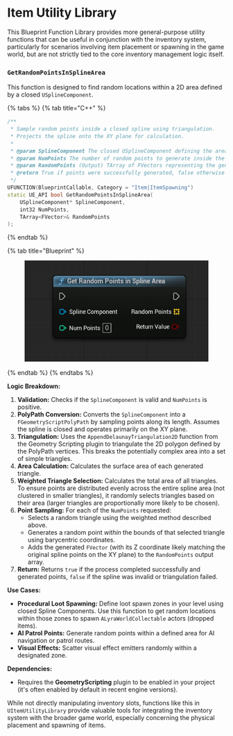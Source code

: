 # Item Utility Library

This Blueprint Function Library provides more general-purpose utility functions that can be useful in conjunction with the inventory system, particularly for scenarios involving item placement or spawning in the game world, but are not strictly tied to the core inventory management logic itself.

### `GetRandomPointsInSplineArea`

This function is designed to find random locations within a 2D area defined by a closed `USplineComponent`.

{% tabs %}
{% tab title="C++" %}
```cpp
/**
 * Sample random points inside a closed spline using triangulation.
 * Projects the spline onto the XY plane for calculation.
 *
 * @param SplineComponent The closed USplineComponent defining the area boundary.
 * @param NumPoints The number of random points to generate inside the area.
 * @param RandomPoints (Output) TArray of FVectors representing the generated points (Z coordinate will match the spline's points).
 * @return True if points were successfully generated, false otherwise (e.g., invalid spline, not enough points to triangulate).
 */
UFUNCTION(BlueprintCallable, Category = "Item|ItemSpawning")
static UE_API bool GetRandomPointsInSplineArea(
    USplineComponent* SplineComponent,
    int32 NumPoints,
    TArray<FVector>& RandomPoints
);
```
{% endtab %}

{% tab title="Blueprint" %}
<figure><img src="../../../.gitbook/assets/image (165).png" alt=""><figcaption></figcaption></figure>
{% endtab %}
{% endtabs %}

**Logic Breakdown:**

1. **Validation:** Checks if the `SplineComponent` is valid and `NumPoints` is positive.
2. **PolyPath Conversion:** Converts the `SplineComponent` into a `FGeometryScriptPolyPath` by sampling points along its length. Assumes the spline is closed and operates primarily on the XY plane.
3. **Triangulation:** Uses the `AppendDelaunayTriangulation2D` function from the Geometry Scripting plugin to triangulate the 2D polygon defined by the PolyPath vertices. This breaks the potentially complex area into a set of simple triangles.
4. **Area Calculation:** Calculates the surface area of each generated triangle.
5. **Weighted Triangle Selection:** Calculates the total area of all triangles. To ensure points are distributed evenly across the entire spline area (not clustered in smaller triangles), it randomly selects triangles based on their area (larger triangles are proportionally more likely to be chosen).
6. **Point Sampling:** For each of the `NumPoints` requested:
   * Selects a random triangle using the weighted method described above.
   * Generates a random point _within_ the bounds of that selected triangle using barycentric coordinates.
   * Adds the generated `FVector` (with its Z coordinate likely matching the original spline points on the XY plane) to the `RandomPoints` output array.
7. **Return:** Returns `true` if the process completed successfully and generated points, `false` if the spline was invalid or triangulation failed.

**Use Cases:**

* **Procedural Loot Spawning:** Define loot spawn zones in your level using closed Spline Components. Use this function to get random locations within those zones to spawn `ALyraWorldCollectable` actors (dropped items).
* **AI Patrol Points:** Generate random points within a defined area for AI navigation or patrol routes.
* **Visual Effects:** Scatter visual effect emitters randomly within a designated zone.

**Dependencies:**

* Requires the **GeometryScripting** plugin to be enabled in your project (it's often enabled by default in recent engine versions).

While not directly manipulating inventory slots, functions like this in `UItemUtilityLibrary` provide valuable tools for integrating the inventory system with the broader game world, especially concerning the physical placement and spawning of items.
